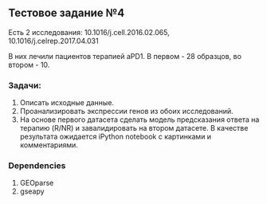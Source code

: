 ## Тестовое задание №4
Есть 2 исследования: 10.1016/j.cell.2016.02.065, 10.1016/j.celrep.2017.04.031

В них лечили пациентов терапией aPD1.
В первом - 28 образцов, во втором - 10.
### Задачи:
1. Описать исходные данные.
2. Проанализировать экспрессии генов из обоих исследований.
3. На основе первого датасета сделать модель предсказания ответа на терапию
(R/NR) и завалидировать на втором датасете.
В качестве результата ожидается iPython notebook с картинками и
комментариями.

### Dependencies
1. GEOparse
1. gseapy